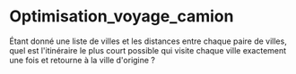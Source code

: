 # Optimisation_voyage_camion
Étant donné une liste de villes et les distances entre chaque paire de villes, quel est l'itinéraire le plus court possible qui visite chaque ville exactement une fois et retourne à la ville d'origine ?
